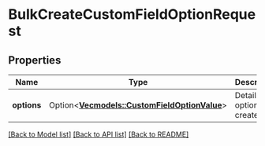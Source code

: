 # BulkCreateCustomFieldOptionRequest

## Properties

Name | Type | Description | Notes
------------ | ------------- | ------------- | -------------
**options** | Option<[**Vec<models::CustomFieldOptionValue>**](CustomFieldOptionValue.md)> | Details of options to create. | [optional]

[[Back to Model list]](../README.md#documentation-for-models) [[Back to API list]](../README.md#documentation-for-api-endpoints) [[Back to README]](../README.md)


